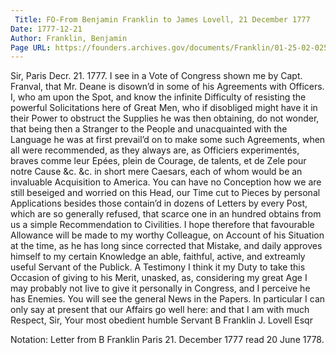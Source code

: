 ```yaml
---
 Title: FO-From Benjamin Franklin to James Lovell, 21 December 1777
Date: 1777-12-21
Author: Franklin, Benjamin
Page URL: https://founders.archives.gov/documents/Franklin/01-25-02-0250
---
```


Sir,
Paris Decr. 21. 1777.
I see in a Vote of Congress shown me by Capt. Franval, that Mr. Deane is disown’d in some of his Agreements with Officers. I, who am upon the Spot, and know the infinite Difficulty of resisting the powerful Solicitations here of Great Men, who if disobliged might have it in their Power to obstruct the Supplies he was then obtaining, do not wonder, that being then a Stranger to the People and unacquainted with the Language he was at first prevail’d on to make some such Agreements, when all were recommended, as they always are, as Officiers experimentés, braves comme leur Epées, plein de Courage, de talents, et de Zele pour notre Cause &c. &c. in short mere Caesars, each of whom would be an invaluable Acquisition to America. You can have no Conception how we are still beseiged and worried on this Head, our Time cut to Pieces by personal Applications besides those contain’d in dozens of Letters by every Post, which are so generally refused, that scarce one in an hundred obtains from us a simple Recommendation to Civilities. I hope therefore that favourable Allowance will be made to my worthy Colleague, on Account of his Situation at the time, as he has long since corrected that Mistake, and daily approves himself to my certain Knowledge an able, faithful, active, and extreamly useful Servant of the Publick. A Testimony I think it my Duty to take this Occasion of giving to his Merit, unasked, as, considering my great Age I may probably not live to give it personally in Congress, and I perceive he has Enemies.
You will see the general News in the Papers. In particular I can only say at present that our Affairs go well here: and that I am with much Respect, Sir, Your most obedient humble Servant
B Franklin
J. Lovell Esqr
 
Notation: Letter from B Franklin Paris 21. December 1777 read 20 June 1778.

